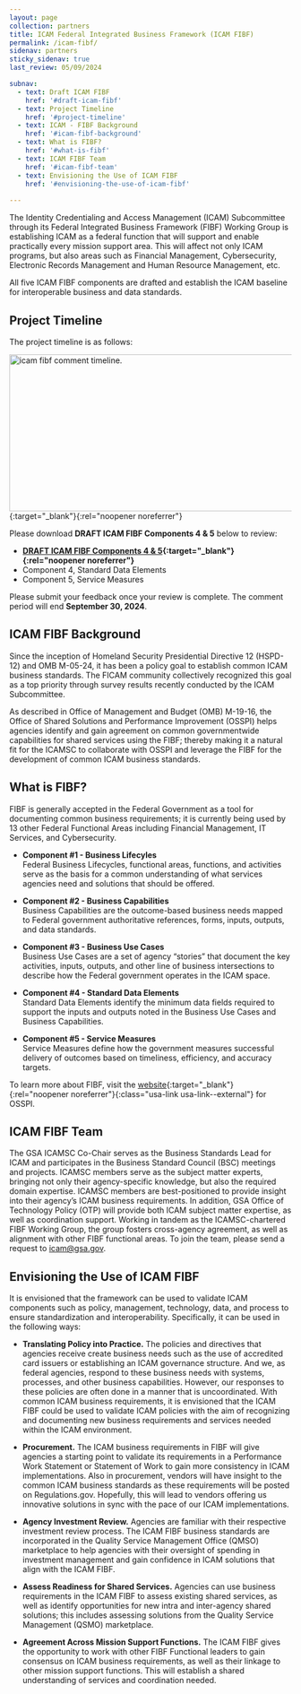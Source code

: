 ```yaml
---
layout: page
collection: partners
title: ICAM Federal Integrated Business Framework (ICAM FIBF)
permalink: /icam-fibf/
sidenav: partners
sticky_sidenav: true
last_review: 05/09/2024

subnav:
  - text: Draft ICAM FIBF
    href: '#draft-icam-fibf'
  - text: Project Timeline
    href: '#project-timeline'
  - text: ICAM - FIBF Background
    href: '#icam-fibf-background'
  - text: What is FIBF?
    href: '#what-is-fibf'
  - text: ICAM FIBF Team
    href: '#icam-fibf-team'
  - text: Envisioning the Use of ICAM FIBF
    href: '#envisioning-the-use-of-icam-fibf'
    
---
```


The Identity Credentialing and Access Management (ICAM) Subcommittee  through its Federal Integrated Business Framework (FIBF) Working Group is establishing ICAM as a federal function that will support and enable practically every mission support area. This will affect not only ICAM programs, but also areas such as Financial Management, Cybersecurity, Electronic Records Management and Human Resource Management, etc.   

All five ICAM FIBF components are drafted and establish the ICAM baseline for interoperable business and data standards. 

## Project Timeline

The project timeline is as follows:

[<img src="{{site.baseurl}}/assets/fibf/framework-timeline.png" alt="icam fibf comment timeline." width="560" height="280">]({{site.baseurl}}/assets/fibf/framework-timeline.png){:target="_blank"}{:rel="noopener noreferrer"} 

Please download **DRAFT ICAM FIBF Components 4 & 5** below to review: 
- **[DRAFT ICAM FIBF Components 4 & 5]({{site.baseurl}}/docs/icam-fibf-workforce-identity-focused-excel-spreadsheet.xlsx){:target="_blank"}{:rel="noopener noreferrer"}**
- Component 4, Standard Data Elements
- Component 5, Service Measures 

Please submit your feedback once your review is complete. The comment period will end **September 30, 2024**.

## ICAM FIBF Background 

Since the inception of Homeland Security Presidential Directive 12 (HSPD-12) and OMB M-05-24, it has been a policy goal to establish common ICAM business standards. The FICAM community collectively recognized this goal as a top priority through survey results recently conducted by the ICAM Subcommittee.

As described in Office of Management and Budget (OMB) M-19-16, the Office of Shared Solutions and Performance Improvement (OSSPI) helps agencies identify and gain agreement on common governmentwide capabilities for shared services using the FIBF; thereby making it a natural fit for the ICAMSC to collaborate with OSSPI and leverage the FIBF for the development of common ICAM business standards.

## What is FIBF?

FIBF is generally accepted in the Federal Government as a tool for documenting
common business requirements; it is currently being used by 13 other Federal
Functional Areas including Financial Management, IT Services, and Cybersecurity.  

- **Component #1 - Business Lifecyles**<br>
Federal Business Lifecycles, functional areas, functions, and activities serve as the basis for a common understanding of what services agencies need and solutions that should be offered.


- **Component #2 - Business Capabilities**<br>
Business Capabilities are the outcome-based business needs mapped to Federal government authoritative references, forms, inputs, outputs, and data standards.
 
- **Component #3 - Business Use Cases**<br>
Business Use Cases are a set of agency “stories” that document the key activities, inputs, outputs, and other line of business intersections to describe how the Federal government operates in the ICAM space.

- **Component #4 - Standard Data Elements**<br>
Standard Data Elements identify the minimum data fields required to support the inputs and outputs noted in the Business Use Cases and Business Capabilities.


- **Component #5 - Service Measures**<br>
Service Measures define how the government measures successful delivery of outcomes based on timeliness, efficiency, and accuracy targets.

To learn more about FIBF, visit the [website](https://ussm.gsa.gov/fibf/){:target="_blank"}{:rel="noopener noreferrer"}{:class="usa-link usa-link--external"} for OSSPI. 

## ICAM FIBF Team

The GSA ICAMSC Co-Chair serves as the Business Standards Lead for ICAM
and participates in the Business Standard Council (BSC) meetings and projects.
ICAMSC members serve as the subject matter experts, bringing not only their
agency-specific knowledge, but also the required domain expertise. ICAMSC
members are best-positioned  to provide insight into their agency’s ICAM business
requirements. In addition, GSA Office of Technology Policy (OTP) will provide both
ICAM subject matter expertise, as well as coordination support. Working in tandem
as the ICAMSC-chartered FIBF Working Group, the group fosters cross-agency
agreement, as well as alignment with other FIBF functional areas. To join the team,
please send a request to [icam@gsa.gov](mailto:icam@gsa.gov).


## Envisioning the Use of ICAM FIBF

It is envisioned that the framework can be used to validate ICAM components such as policy, management, technology, data, and process to ensure standardization and interoperability. Specifically, it can be used in the following ways:

- **Translating Policy into Practice.** The policies and directives that agencies receive create business needs such as the use of accredited card issuers or establishing an ICAM governance structure. And we, as federal agencies, respond to these business needs with systems, processes, and other business capabilities. However, our responses to these policies are often done in a manner that is uncoordinated. With common ICAM business requirements, it is envisioned that the ICAM FIBF could be used to validate ICAM policies with the aim of recognizing and documenting new business requirements and services needed within the ICAM environment.

- **Procurement.**  The ICAM business requirements in FIBF will give agencies a starting point to validate its requirements in a Performance Work Statement or Statement of Work to gain more consistency in ICAM implementations. Also in procurement, vendors will have insight to the common ICAM business standards as these requirements will be posted on Regulations.gov. Hopefully, this will lead to vendors offering us innovative solutions in sync with the pace of our ICAM implementations.

- **Agency Investment Review.**  Agencies are familiar with their respective investment review process. The ICAM FIBF business standards are incorporated in the Quality Service Management Office (QMSO) marketplace to help agencies with their oversight of spending in investment management and gain confidence in ICAM solutions that align with the ICAM FIBF. 

- **Assess Readiness for Shared Services.** Agencies can use business requirements in the ICAM FIBF to assess existing shared services, as well as identify opportunities for new intra and inter-agency shared solutions; this includes assessing solutions from the Quality Service Management (QSMO) marketplace. 

- **Agreement Across Mission Support Functions.** The ICAM FIBF gives the opportunity to work with other FIBF Functional leaders to gain consensus on ICAM business requirements, as well as their linkage to other mission support functions. This will establish a shared understanding of services and coordination needed.
